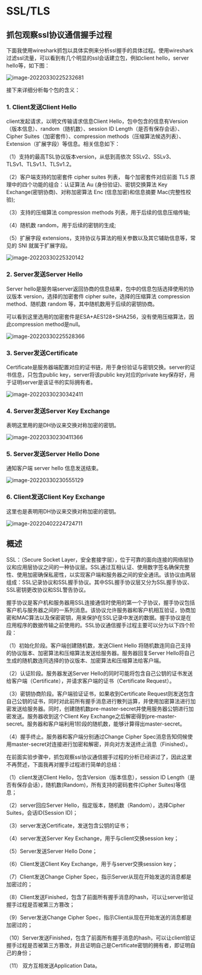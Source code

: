 # SSL/TLS

## **抓包观察ssl协议通信握手过程**

下面我使用wireshark抓包以具体实例来分析ssl握手的具体过程。使用wireshark过滤ssl流量，可以看到有几个明显的ssl会话建立包，例如client hello，server hello等，如下图：

![image-20220330225232681](https://gitee.com/bright_xu/blog-image/raw/master/202203302252821.png)

接下来详细分析每个包的含义：

### 1. Client发送Client Hello

client发起请求，以明文传输请求信息Client Hello，包中包含的信息有Version（版本信息）、random（随机数）、session ID Length（是否有保存会话）、Cipher Suites（加密套件）、compression methods（压缩算法候选列表）、Extension（扩展字段）等信息。相关信息如下：

（1）支持的最高TSL协议版本version，从低到高依次 SSLv2、SSLv3、 TLSv1、TLSv1.1、TLSv1.2。

（2）客户端支持的加密套件 cipher suites 列表， 每个加密套件对应前面 TLS 原理中的四个功能的组合：认证算法 Au (身份验证)、密钥交换算法 Key Exchange(密钥协商)、对称加密算法 Enc (信息加密)和信息摘要 Mac(完整性校验);

（3）支持的压缩算法 compression methods 列表，用于后续的信息压缩传输;

（4）随机数 random，用于后续的密钥的生成;

（5）扩展字段 extensions，支持协议与算法的相关参数以及其它辅助信息等，常见的 SNI 就属于扩展字段。

![image-20220330225320142](https://gitee.com/bright_xu/blog-image/raw/master/202203302253194.png)

### 2. Server发送Server Hello

Server hello是服务端server返回协商的信息结果，包中的信息包括选择使用的协议版本 version，选择的加密套件 cipher suite，选择的压缩算法 compression method、随机数 random 等，其中随机数用于后续的密钥协商。

可以看到这里选用的加密套件是ESA+AES128+SHA256，没有使用压缩算法，因此compression method是null。

![image-20220330225528366](https://gitee.com/bright_xu/blog-image/raw/master/202203302255423.png)

### 3. Server发送Certificate

Certificate是服务器端配置对应的证书链，用于身份验证与密钥交换。server的证书信息，只包含public key，server将该public key对应的private key保存好，用于证明server是该证书的实际拥有者。

![image-20220330230342411](https://gitee.com/bright_xu/blog-image/raw/master/202203302303453.png)

### 4. Server发送Server Key Exchange

表明这里用的是DH协议来交换对称加密的密钥。

![image-20220330230411366](https://gitee.com/bright_xu/blog-image/raw/master/202203302304404.png)

### 5. Server发送Server Hello Done

通知客户端 server hello 信息发送结束。

![image-20220330230555129](https://gitee.com/bright_xu/blog-image/raw/master/202203302305185.png)

### 6. Client发送Client Key Exchange

这里也是表明用DH协议来交换对称加密的密钥。

![image-20220402224724711](https://gitee.com/bright_xu/blog-image/raw/master/202204022247853.png)

## 概述

SSL：（Secure Socket Layer，安全套接字层），位于可靠的面向连接的网络层协议和应用层协议之间的一种协议层。SSL通过互相认证、使用数字签名确保完整性、使用加密确保私密性，以实现客户端和服务器之间的安全通讯。该协议由两层组成：SSL记录协议和SSL握手协议。其中SSL握手协议层又分为SSL握手协议、SSL密钥更改协议和SSL警告协议。

握手协议是客户机和服务器用SSL连接通信时使用的第一个子协议，握手协议包括客户机与服务器之间的一系列消息。该协议允许服务器和客户机相互验证，协商加密和MAC算法以及保密密钥，用来保护在SSL记录中发送的数据。握手协议是在应用程序的数据传输之前使用的。SSL协议通信握手过程主要可以分为以下四个阶段：

（1）初始化阶段。客户端创建随机数，发送Client Hello 将随机数连同自己支持的协议版本、加密算法和压缩算法发送给服务器。服务器回复Server Hello将自己生成的随机数连同选择的协议版本、加密算法和压缩算法给客户端。

（2）认证阶段。服务器发送Server Hello的同时可能将包含自己公钥的证书发送给客户端（Certificate），并请求客户端的证书（Certificate Request）。

（3）密钥协商阶段。客户端验证证书，如果收到Certificate Request则发送包含自己公钥的证书，同时对此前所有握手消息进行散列运算，并使用加密算法进行加密发送给服务器。同时，创建随机数pre-master-secret并使用服务器公钥进行加密发送。服务器收到这个Client Key Exchange之后解密得到pre-master-secret。服务器和客户端利用1阶段的随机数，能够计算得出master-secret。

（4）握手终止。服务器和客户端分别通过Change Cipher Spec消息告知伺候使用master-secret对连接进行加密和解密，并向对方发送终止消息（Finished）。

 

  在前面实验步骤中，抓包观察ssl协议通信握手过程的分析已经讲过了，因此这里不再赘述，下面我再对握手过程进行简单的总结：

（1）client发送Client Hello，包含Version（版本信息），session ID Length（是否有保存会话），随机数(Random)，所有支持的密码套件(Cipher Suites)等信息；

（2）server回应Server Hello，指定版本，随机数（Random），选择Cipher Suites，会话ID(Session ID)；

（3）server发送Certificate，发送包含公钥的证书；

（4）server发送Server Key Exchange，用于与client交换session key；

（5）Server发送Server Hello Done；

（6）Client发送Client Key Exchange，用于与server交换session key；

（7）Client发送Change Cipher Spec，指示Server从现在开始发送的消息都是加密过的；

（8）Client发送Finished，包含了前面所有握手消息的hash，可以让server验证握手过程是否被第三方篡改；

（9）Server发送Change Cipher Spec，指示Client从现在开始发送的消息都是加密过的；

（10）Server发送Finished，包含了前面所有握手消息的hash，可以让client验证握手过程是否被第三方篡改，并且证明自己是Certificate密钥的拥有者，即证明自己的身份；

（11） 双方互相发送Application Data。
